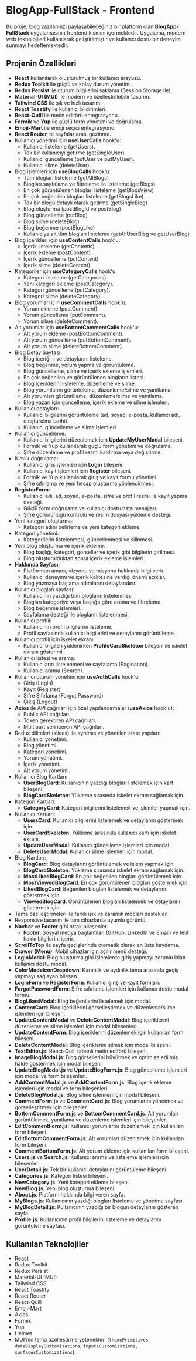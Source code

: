 # BlogApp-FullStack - Frontend

Bu proje, blog yazılarınızı paylaşabileceğiniz bir platform olan **BlogApp-FullStack** uygulamasının frontend kısmını içermektedir. Uygulama, modern web teknolojileri kullanılarak geliştirilmiştir ve kullanıcı dostu bir deneyim sunmayı hedeflemektedir.

## Projenin Özellikleri

- **React** kullanılarak oluşturulmuş bir kullanıcı arayüzü.
- **Redux Toolkit** ile güçlü ve kolay durum yönetimi.
- **Redux Persist** ile oturum bilgilerini saklama (Session Storage ile).
- **Material-UI (MUI)** ile modern ve özelleştirilebilir tasarım.
- **Tailwind CSS** ile şık ve hızlı tasarım.
- **React Toastify** ile kullanıcı bildirimleri.
- **React-Quill** ile metin editörü entegrasyonu.
- **Formik** ve **Yup** ile güçlü form yönetimi ve doğrulama.
- **Emoji-Mart** ile emoji seçici entegrasyonu.
- **React Router** ile sayfalar arası gezinme.
- Kullanıcı yönetimi için **useUserCalls** hook'u:
  - Kullanıcı listeleme (getUsers).
  - Tek bir kullanıcıyı getirme (getSingleUser).
  - Kullanıcı güncelleme (putUser ve putMyUser).
  - Kullanıcı silme (deleteUser).
- Blog işlemleri için **useBlogCalls** hook'u:
  - Tüm blogları listeleme (getAllBlogs)
  - Blogları sayfalama ve filtreleme ile listeleme (getBlogs)
  - En çok görüntülenen blogları listeleme (getBlogsView)
  - En çok beğenilen blogları listeleme (getBlogsLike)
  - Tek bir blogu detaylı olarak getirme (getSingleBlog)
  - Blog oluşturma (postBlogId ve postBlog)
  - Blog güncelleme (putBlog)
  - Blog silme (deleteBlog)
  - Blog beğenme (postBlogLike)
  - Kullanıcıya ait tüm blogları listeleme (getAllUserBlog ve getUserBlog)
- Blog içerikleri için **useContentCalls** hook'u:
  - İçerik listeleme (getContents)
  - İçerik ekleme (postContent)
  - İçerik güncelleme (putContent)
  - İçerik silme (deleteContent)
- Kategoriler için **useCategoryCalls** hook'u:
  - Kategori listeleme (getCategories).
  - Yeni kategori ekleme (postCategory).
  - Kategori güncelleme (putCategory).
  - Kategori silme (deleteCategory).
- Blog yorumları için **useCommentCalls** hook'u:
  - Yorum ekleme (postComment).
  - Yorum güncelleme (putComment).
  - Yorum silme (deleteComment).
- Alt yorumlar için **useBottomCommentCalls** hook'u:
  - Alt yorum ekleme (postBottomComment).
  - Alt yorum güncelleme (putBottomComment).
  - Alt yorum silme (deleteBottomComment).
- Blog Detay Sayfası:
  - Blog içeriğini ve detaylarını listeleme.
  - Blog beğenme, yorum yapma ve görüntüleme.
  - Blog güncelleme, silme ve içerik ekleme işlemleri.
  - En çok beğenilen ve görüntülenen blogların listesi.
  - Blog içeriklerini listeleme, düzenleme ve silme.
  - Blog yorumlarını görüntüleme, düzenleme/silme ve yanıtlama.
  - Alt yorumları görüntüleme, düzenleme/silme ve yanıtlama.
  - Blog yazarı için güncelleme, içerik ekleme ve silme işlemleri.
- Kullanıcı detayları:
  - Kullanıcı bilgilerini görüntüleme (ad, soyad, e-posta, kullanıcı adı, oluşturulma tarihi).
  - Kullanıcı güncelleme ve silme işlemleri.
- Kullanıcı güncelleme:
  - Kullanıcı bilgilerini düzenlemek için **UpdateMyUserModal** bileşeni.
  - Formik ve Yup kullanılarak güçlü form yönetimi ve doğrulama.
  - Şifre düzenleme ve profil resmi kaldırma veya değiştirme.
- Kimlik doğrulama:
  - Kullanıcı giriş işlemleri için **Login** bileşeni.
  - Kullanıcı kayıt işlemleri için **Register** bileşeni.
  - Formik ve Yup kullanılarak giriş ve kayıt formu yönetimi.
  - Şifre sıfırlama ve yeni hesap oluşturma yönlendirmesi.
- **RegisterForm**:
  - Kullanıcı adı, ad, soyad, e-posta, şifre ve profil resmi ile kayıt yapma desteği.
  - Güçlü form doğrulama ve kullanıcı dostu hata mesajları.
  - Şifre görünürlüğü kontrolü ve resim dosyası yükleme desteği.
- Yeni kategori oluşturma:
  - Kategori adını belirleme ve yeni kategori ekleme.
- Kategori yönetimi:
  - Kategorilerin listelenmesi, güncellenmesi ve silinmesi.
- Yeni blog oluşturma ve içerik ekleme:
  - Blog başlığı, kategori, görseller ve içerik gibi bilgilerin girilmesi.
  - Blog oluşturulduktan sonra içerik ekleme işlemleri.
- **Hakkında Sayfası**:
  - Platformun amacı, vizyonu ve misyonu hakkında bilgi verir.
  - Kullanıcı deneyimi ve içerik kalitesine verdiği önemi açıklar.
  - Blog yazmaya başlama adımlarını detaylandırır.
- Kullanıcı blogları sayfası:
  - Kullanıcının yazdığı tüm blogların listelenmesi.
  - Blogları kategoriye veya başlığa göre arama ve filtreleme.
  - Blog beğenme işlemleri.
  - Sayfalama desteği ile blogların listelenmesi.
- Kullanıcı profili:
  - Kullanıcının profil bilgilerini listeleme.
  - Profil sayfasında kullanıcı bilgilerini ve detaylarını görüntüleme.
- Kullanıcı profili için iskelet ekranı:
  - Kullanıcı bilgileri yüklenirken **ProfileCardSkeleton** bileşeni ile iskelet ekranı gösterimi.
- Kullanıcı listesi ve arama:
  - Kullanıcıların listelenmesi ve sayfalama (Pagination).
  - Kullanıcı arama (Search).
- Kullanıcı oturum yönetimi için **useAuthCalls** hook'u:
  - Giriş (Login)
  - Kayıt (Register)
  - Şifre Sıfırlama (Forgot Password)
  - Çıkış (Logout)
- **Axios** ile API çağrıları için özel yapılandırmalar (**useAxios** hook'u):
  - Public API çağrıları.
  - Token gerektiren API çağrıları.
  - Multipart veri içeren API çağrıları.
- Redux dilimleri (slices) ile ayrılmış ve yönetilen state yapıları:
  - Kullanıcı yönetimi.
  - Blog yönetimi.
  - Kategori yönetimi.
  - Yorum yönetimi.
  - İçerik yönetimi.
  - Alt yorum yönetimi.
- Kullanıcı Blog Kartları:
  - **UserBlogCard**: Kullanıcının yazdığı blogları listelemek için kart bileşeni.
  - **BlogCardSkeleton**: Yükleme sırasında iskelet ekranı sağlamak için.
- Kategori Kartları:
  - **CategoryCard**: Kategori bilgilerini listelemek ve işlemler yapmak için.
- Kullanıcı Kartları:
  - **UsersCard**: Kullanıcı bilgilerini listelemek ve detaylarını göstermek için.
  - **UserCardSkeleton**: Yükleme sırasında kullanıcı kartı için iskelet ekranı.
  - **UpdateUserModal**: Kullanıcı güncelleme işlemleri için modal.
  - **DeleteUserModal**: Kullanıcı silme işlemleri için modal.
- Blog Kartları:
  - **BlogCard**: Blog detaylarını görüntülemek ve işlem yapmak için.
  - **BlogCardSkeleton**: Yükleme sırasında iskelet ekranı sağlamak için.
  - **MostLikedBlogCard**: En çok beğenilen blogları görüntülemek için.
  - **MostViewedBlogCard**: En çok görüntülenen blogları göstermek için.
  - **LikedBlogCard**: Beğenilen blogları listelemek ve detaylarını göstermek için.
  - **ViewedBlogCard**: Görüntülenen blogları listelemek ve detaylarını göstermek için.
- Tema özelleştirmeleri ile farklı ışık ve karanlık modları destekler.
- Responsive tasarım ile tüm cihazlarda uyumlu görüntü.
- **Navbar** ve **Footer** gibi ortak bileşenler.
  - **Footer**: Sosyal medya bağlantıları (GitHub, LinkedIn ve Email) ve telif hakkı bilgilerini içerir.
- **ScrollToTop** ile sayfa geçişlerinde otomatik olarak en üste kaydırma.
- **Drawer (Menu)**: Mobil cihazlar için açılır menü desteği.
- **LoginModal**: Blog oluşturma gibi işlemlerde giriş yapmayı zorunlu kılan kullanıcı dostu modal.
- **ColorModeIconDropdown**: Karanlık ve aydınlık tema arasında geçiş yapmayı sağlayan bileşen.
- **LoginForm** ve **RegisterForm**: Kullanıcı giriş ve kayıt formları.
- **ForgotPasswordForm**: Şifre sıfırlama işlemleri için kullanıcı dostu modal formu.
- **BlogLikesModal**: Blog beğenilerini listelemek için modal.
- **ContentCard**: Blog içeriklerini görselleştirmek ve düzenleme/silme işlemleri için bileşen.
- **UpdateContentModal** ve **DeleteContentModal**: Blog içeriklerini düzenleme ve silme işlemleri için modal bileşenleri.
- **UpdateContentForm**: Blog içeriklerini düzenlemek için kullanılan form bileşeni.
- **DeleteContentModal**: Blog içeriklerini silmek için modal bileşeni.
- **TextEditor.js**: React-Quill tabanlı metin editörü bileşeni.
- **ImageBlogModal.js**: Blog görsellerini büyütmek ve optimize edilmiş halde göstermek için modal bileşeni.
- **UpdateBlogModal.js** ve **UpdateBlogForm.js**: Blog güncelleme işlemleri için modal ve form bileşenleri.
- **AddContentModal.js** ve **AddContentForm.js**: Blog içerik ekleme işlemleri için modal ve form bileşenleri.
- **DeleteBlogModal.js**: Blog silme işlemleri için modal bileşeni.
- **CommentForm.js** ve **CommentCard.js**: Blog yorumlarını yönetmek ve görselleştirmek için bileşenler.
- **BottomCommentForm.js** ve **BottomCommentCard.js**: Alt yorumları görüntülemek, yanıtlama ve düzenleme işlemleri için bileşenler.
- **EditCommentForm.js**: Kullanıcı yorumlarını düzenlemek için kullanılan form bileşeni.
- **EditBottomCommentForm.js**: Alt yorumları düzenlemek için kullanılan form bileşeni.
- **CommentBottomForm.js**: Alt yorum ekleme için kullanılan form bileşeni.
- **Users.js** ve **Search.js**: Kullanıcı arama ve listeleme işlemleri için bileşenler.
- **UserDetail.js**: Tek bir kullanıcı detaylarını görüntüleme bileşeni.
- **Categories.js**: Kategori listesi bileşeni.
- **NewCategory.js**: Yeni kategori ekleme bileşeni.
- **NewBlog.js**: Yeni blog oluşturma bileşeni.
- **About.js**: Platform hakkında bilgi veren sayfa.
- **MyBlogs.js**: Kullanıcının yazdığı blogları listeleme ve yönetme sayfası.
- **MyBlogDetail.js**: Kullanıcının yazdığı bir blogun detaylarını gösteren sayfa.
- **Profile.js**: Kullanıcının profil bilgilerini listeleme ve detaylarını görüntüleme sayfası.

## Kullanılan Teknolojiler

- React
- Redux Toolkit
- Redux Persist
- Material-UI (MUI)
- Tailwind CSS
- React Toastify
- React Router
- React-Quill
- Emoji-Mart
- Axios
- Formik
- Yup
- Helmet
- MUI'nin tema özelleştirme yetenekleri (`themePrimitives`, `dataDisplayCustomizations`, `inputsCustomizations`, `surfacesCustomizations`).


